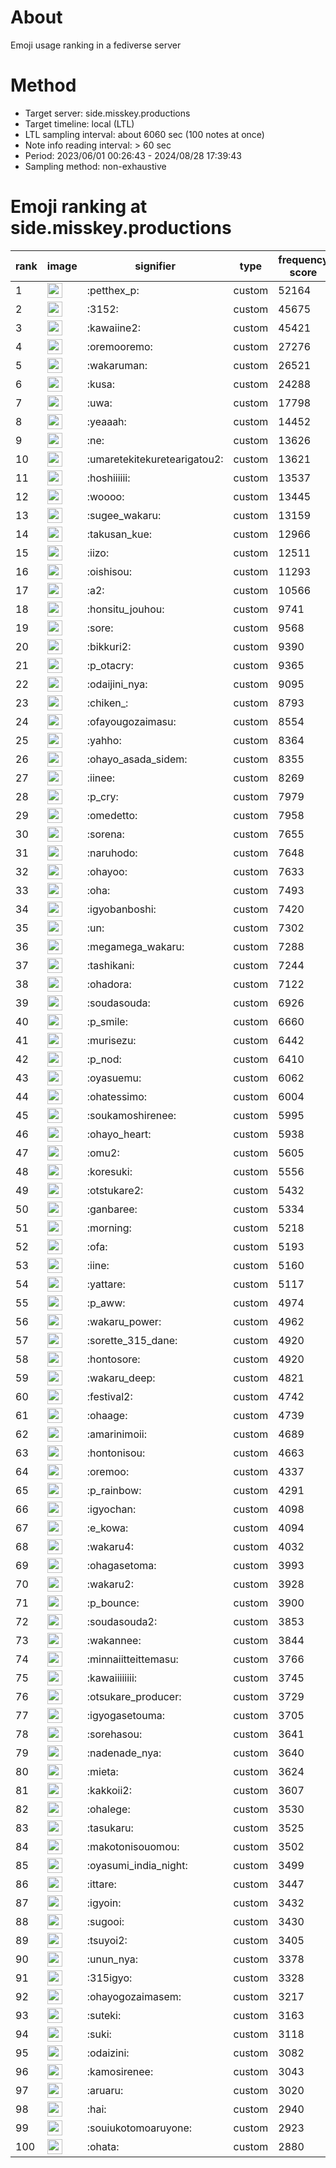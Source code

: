 # About
Emoji usage ranking in a fediverse server

# Method
- Target server: side.misskey.productions
- Target timeline: local (LTL)
- LTL sampling interval: about 6060 sec (100 notes at once)
- Note info reading interval: > 60 sec
- Period: 2023/06/01 00:26:43 - 2024/08/28 17:39:43 
- Sampling method: non-exhaustive

# Emoji ranking at side.misskey.productions

|rank|image|signifier|type|frequency score|
|----|----|----|----|----|
|1|<img height="24" src="https://side.misskey.productions/emoji/petthex_p.webp">|:petthex_p:|custom|52164|
|2|<img height="24" src="https://side.misskey.productions/emoji/3152.webp">|:3152:|custom|45675|
|3|<img height="24" src="https://side.misskey.productions/emoji/kawaiine2.webp">|:kawaiine2:|custom|45421|
|4|<img height="24" src="https://side.misskey.productions/emoji/oremooremo.webp">|:oremooremo:|custom|27276|
|5|<img height="24" src="https://side.misskey.productions/emoji/wakaruman.webp">|:wakaruman:|custom|26521|
|6|<img height="24" src="https://side.misskey.productions/emoji/kusa.webp">|:kusa:|custom|24288|
|7|<img height="24" src="https://side.misskey.productions/emoji/uwa.webp">|:uwa:|custom|17798|
|8|<img height="24" src="https://side.misskey.productions/emoji/yeaaah.webp">|:yeaaah:|custom|14452|
|9|<img height="24" src="https://side.misskey.productions/emoji/ne.webp">|:ne:|custom|13626|
|10|<img height="24" src="https://side.misskey.productions/emoji/umaretekitekuretearigatou2.webp">|:umaretekitekuretearigatou2:|custom|13621|
|11|<img height="24" src="https://side.misskey.productions/emoji/hoshiiiiii.webp">|:hoshiiiiii:|custom|13537|
|12|<img height="24" src="https://side.misskey.productions/emoji/woooo.webp">|:woooo:|custom|13445|
|13|<img height="24" src="https://side.misskey.productions/emoji/sugee_wakaru.webp">|:sugee_wakaru:|custom|13159|
|14|<img height="24" src="https://side.misskey.productions/emoji/takusan_kue.webp">|:takusan_kue:|custom|12966|
|15|<img height="24" src="https://side.misskey.productions/emoji/iizo.webp">|:iizo:|custom|12511|
|16|<img height="24" src="https://side.misskey.productions/emoji/oishisou.webp">|:oishisou:|custom|11293|
|17|<img height="24" src="https://side.misskey.productions/emoji/a2.webp">|:a2:|custom|10566|
|18|<img height="24" src="https://side.misskey.productions/emoji/honsitu_jouhou.webp">|:honsitu_jouhou:|custom|9741|
|19|<img height="24" src="https://side.misskey.productions/emoji/sore.webp">|:sore:|custom|9568|
|20|<img height="24" src="https://side.misskey.productions/emoji/bikkuri2.webp">|:bikkuri2:|custom|9390|
|21|<img height="24" src="https://side.misskey.productions/emoji/p_otacry.webp">|:p_otacry:|custom|9365|
|22|<img height="24" src="https://side.misskey.productions/emoji/odaijini_nya.webp">|:odaijini_nya:|custom|9095|
|23|<img height="24" src="https://side.misskey.productions/emoji/chiken_.webp">|:chiken_:|custom|8793|
|24|<img height="24" src="https://side.misskey.productions/emoji/ofayougozaimasu.webp">|:ofayougozaimasu:|custom|8554|
|25|<img height="24" src="https://side.misskey.productions/emoji/yahho.webp">|:yahho:|custom|8364|
|26|<img height="24" src="https://side.misskey.productions/emoji/ohayo_asada_sidem.webp">|:ohayo_asada_sidem:|custom|8355|
|27|<img height="24" src="https://side.misskey.productions/emoji/iinee.webp">|:iinee:|custom|8269|
|28|<img height="24" src="https://side.misskey.productions/emoji/p_cry.webp">|:p_cry:|custom|7979|
|29|<img height="24" src="https://side.misskey.productions/emoji/omedetto.webp">|:omedetto:|custom|7958|
|30|<img height="24" src="https://side.misskey.productions/emoji/sorena.webp">|:sorena:|custom|7655|
|31|<img height="24" src="https://side.misskey.productions/emoji/naruhodo.webp">|:naruhodo:|custom|7648|
|32|<img height="24" src="https://side.misskey.productions/emoji/ohayoo.webp">|:ohayoo:|custom|7633|
|33|<img height="24" src="https://side.misskey.productions/emoji/oha.webp">|:oha:|custom|7493|
|34|<img height="24" src="https://side.misskey.productions/emoji/igyobanboshi.webp">|:igyobanboshi:|custom|7420|
|35|<img height="24" src="https://side.misskey.productions/emoji/un.webp">|:un:|custom|7302|
|36|<img height="24" src="https://side.misskey.productions/emoji/megamega_wakaru.webp">|:megamega_wakaru:|custom|7288|
|37|<img height="24" src="https://side.misskey.productions/emoji/tashikani.webp">|:tashikani:|custom|7244|
|38|<img height="24" src="https://side.misskey.productions/emoji/ohadora.webp">|:ohadora:|custom|7122|
|39|<img height="24" src="https://side.misskey.productions/emoji/soudasouda.webp">|:soudasouda:|custom|6926|
|40|<img height="24" src="https://side.misskey.productions/emoji/p_smile.webp">|:p_smile:|custom|6660|
|41|<img height="24" src="https://side.misskey.productions/emoji/murisezu.webp">|:murisezu:|custom|6442|
|42|<img height="24" src="https://side.misskey.productions/emoji/p_nod.webp">|:p_nod:|custom|6410|
|43|<img height="24" src="https://side.misskey.productions/emoji/oyasuemu.webp">|:oyasuemu:|custom|6062|
|44|<img height="24" src="https://side.misskey.productions/emoji/ohatessimo.webp">|:ohatessimo:|custom|6004|
|45|<img height="24" src="https://side.misskey.productions/emoji/soukamoshirenee.webp">|:soukamoshirenee:|custom|5995|
|46|<img height="24" src="https://side.misskey.productions/emoji/ohayo_heart.webp">|:ohayo_heart:|custom|5938|
|47|<img height="24" src="https://side.misskey.productions/emoji/omu2.webp">|:omu2:|custom|5605|
|48|<img height="24" src="https://side.misskey.productions/emoji/koresuki.webp">|:koresuki:|custom|5556|
|49|<img height="24" src="https://side.misskey.productions/emoji/otstukare2.webp">|:otstukare2:|custom|5432|
|50|<img height="24" src="https://side.misskey.productions/emoji/ganbaree.webp">|:ganbaree:|custom|5334|
|51|<img height="24" src="https://side.misskey.productions/emoji/morning.webp">|:morning:|custom|5218|
|52|<img height="24" src="https://side.misskey.productions/emoji/ofa.webp">|:ofa:|custom|5193|
|53|<img height="24" src="https://side.misskey.productions/emoji/iine.webp">|:iine:|custom|5160|
|54|<img height="24" src="https://side.misskey.productions/emoji/yattare.webp">|:yattare:|custom|5117|
|55|<img height="24" src="https://side.misskey.productions/emoji/p_aww.webp">|:p_aww:|custom|4974|
|56|<img height="24" src="https://side.misskey.productions/emoji/wakaru_power.webp">|:wakaru_power:|custom|4962|
|57|<img height="24" src="https://side.misskey.productions/emoji/sorette_315_dane.webp">|:sorette_315_dane:|custom|4920|
|58|<img height="24" src="https://side.misskey.productions/emoji/hontosore.webp">|:hontosore:|custom|4920|
|59|<img height="24" src="https://side.misskey.productions/emoji/wakaru_deep.webp">|:wakaru_deep:|custom|4821|
|60|<img height="24" src="https://side.misskey.productions/emoji/festival2.webp">|:festival2:|custom|4742|
|61|<img height="24" src="https://side.misskey.productions/emoji/ohaage.webp">|:ohaage:|custom|4739|
|62|<img height="24" src="https://side.misskey.productions/emoji/amarinimoii.webp">|:amarinimoii:|custom|4689|
|63|<img height="24" src="https://side.misskey.productions/emoji/hontonisou.webp">|:hontonisou:|custom|4663|
|64|<img height="24" src="https://side.misskey.productions/emoji/oremoo.webp">|:oremoo:|custom|4337|
|65|<img height="24" src="https://side.misskey.productions/emoji/p_rainbow.webp">|:p_rainbow:|custom|4291|
|66|<img height="24" src="https://side.misskey.productions/emoji/igyochan.webp">|:igyochan:|custom|4098|
|67|<img height="24" src="https://side.misskey.productions/emoji/e_kowa.webp">|:e_kowa:|custom|4094|
|68|<img height="24" src="https://side.misskey.productions/emoji/wakaru4.webp">|:wakaru4:|custom|4032|
|69|<img height="24" src="https://side.misskey.productions/emoji/ohagasetoma.webp">|:ohagasetoma:|custom|3993|
|70|<img height="24" src="https://side.misskey.productions/emoji/wakaru2.webp">|:wakaru2:|custom|3928|
|71|<img height="24" src="https://side.misskey.productions/emoji/p_bounce.webp">|:p_bounce:|custom|3900|
|72|<img height="24" src="https://side.misskey.productions/emoji/soudasouda2.webp">|:soudasouda2:|custom|3853|
|73|<img height="24" src="https://side.misskey.productions/emoji/wakannee.webp">|:wakannee:|custom|3844|
|74|<img height="24" src="https://side.misskey.productions/emoji/minnaiitteittemasu.webp">|:minnaiitteittemasu:|custom|3766|
|75|<img height="24" src="https://side.misskey.productions/emoji/kawaiiiiiiii.webp">|:kawaiiiiiiii:|custom|3745|
|76|<img height="24" src="https://side.misskey.productions/emoji/otsukare_producer.webp">|:otsukare_producer:|custom|3729|
|77|<img height="24" src="https://side.misskey.productions/emoji/igyogasetouma.webp">|:igyogasetouma:|custom|3705|
|78|<img height="24" src="https://side.misskey.productions/emoji/sorehasou.webp">|:sorehasou:|custom|3641|
|79|<img height="24" src="https://side.misskey.productions/emoji/nadenade_nya.webp">|:nadenade_nya:|custom|3640|
|80|<img height="24" src="https://side.misskey.productions/emoji/mieta.webp">|:mieta:|custom|3624|
|81|<img height="24" src="https://side.misskey.productions/emoji/kakkoii2.webp">|:kakkoii2:|custom|3607|
|82|<img height="24" src="https://side.misskey.productions/emoji/ohalege.webp">|:ohalege:|custom|3530|
|83|<img height="24" src="https://side.misskey.productions/emoji/tasukaru.webp">|:tasukaru:|custom|3525|
|84|<img height="24" src="https://side.misskey.productions/emoji/makotonisouomou.webp">|:makotonisouomou:|custom|3502|
|85|<img height="24" src="https://side.misskey.productions/emoji/oyasumi_india_night.webp">|:oyasumi_india_night:|custom|3499|
|86|<img height="24" src="https://side.misskey.productions/emoji/ittare.webp">|:ittare:|custom|3447|
|87|<img height="24" src="https://side.misskey.productions/emoji/igyoin.webp">|:igyoin:|custom|3432|
|88|<img height="24" src="https://side.misskey.productions/emoji/sugooi.webp">|:sugooi:|custom|3430|
|89|<img height="24" src="https://side.misskey.productions/emoji/tsuyoi2.webp">|:tsuyoi2:|custom|3405|
|90|<img height="24" src="https://side.misskey.productions/emoji/unun_nya.webp">|:unun_nya:|custom|3378|
|91|<img height="24" src="https://side.misskey.productions/emoji/315igyo.webp">|:315igyo:|custom|3328|
|92|<img height="24" src="https://side.misskey.productions/emoji/ohayogozaimasem.webp">|:ohayogozaimasem:|custom|3217|
|93|<img height="24" src="https://side.misskey.productions/emoji/suteki.webp">|:suteki:|custom|3163|
|94|<img height="24" src="https://side.misskey.productions/emoji/suki.webp">|:suki:|custom|3118|
|95|<img height="24" src="https://side.misskey.productions/emoji/odaizini.webp">|:odaizini:|custom|3082|
|96|<img height="24" src="https://side.misskey.productions/emoji/kamosirenee.webp">|:kamosirenee:|custom|3043|
|97|<img height="24" src="https://side.misskey.productions/emoji/aruaru.webp">|:aruaru:|custom|3020|
|98|<img height="24" src="https://side.misskey.productions/emoji/hai.webp">|:hai:|custom|2940|
|99|<img height="24" src="https://side.misskey.productions/emoji/souiukotomoaruyone.webp">|:souiukotomoaruyone:|custom|2923|
|100|<img height="24" src="https://side.misskey.productions/emoji/ohata.webp">|:ohata:|custom|2880|
